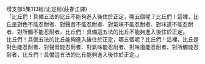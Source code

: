 增支部5集113經/正定經(莊春江譯)  
「比丘們！具備五法的比丘不能夠進入後住於正定，哪五個呢？比丘們！這裡，比丘是對色不能忍耐者、對聲音不能忍耐者、對氣味不能忍耐者、對味道不能忍耐者、對所觸不能忍耐者，比丘們！具備這五法的比丘不能夠進入後住於正定。  
比丘們！具備五法的比丘能夠進入後住於正定，哪五個呢？比丘們！這裡，比丘是對色能忍耐者、對聲音能忍耐者、對氣味能忍耐者、對味道能忍耐者、對所觸能忍耐者，比丘們！具備這五法的比丘能夠進入後住於正定。」  
  
  
